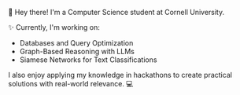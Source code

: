 
👋 Hey there! I'm a Computer Science student at Cornell University.

✨ Currently, I'm working on:
- Databases and Query Optimization
- Graph-Based Reasoning with LLMs
- Siamese Networks for Text Classifications

I also enjoy applying my knowledge in hackathons to create practical solutions with real-world relevance. 💻
